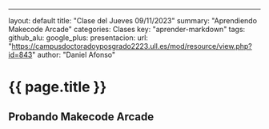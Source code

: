 ---
layout: default
title:  "Clase del Jueves 09/11/2023"
summary: "Aprendiendo Makecode Arcade"
categories: Clases
key: "aprender-markdown"
tags:  
github_alu: 
google_plus: 
presentacion: 
  url: "https://campusdoctoradoyposgrado2223.ull.es/mod/resource/view.php?id=843"
  author: "Daniel Afonso"

# {{ page.title }}

## Probando Makecode Arcade
